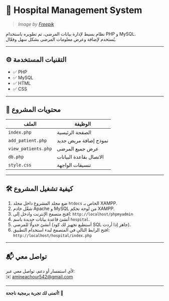 # 🏥 Hospital Management System



> *Image by [Freepik](https://www.freepik.com/free-photo/stomatolog-nurse-tooth-clinic-checking-patient-appointment-looking-computer-monitor-stomatology-assistant-teeth-doctor-discussing-reception-dental-office_17437513.htm)*

نظام بسيط لإدارة بيانات المرضى، تم تطويره باستخدام PHP و MySQL.  
يُستخدم لإضافة وعرض معلومات المرضى بشكل سهل وفعّال.

---

## ⚙️ التقنيات المستخدمة

- ✅ PHP  
- ✅ MySQL  
- ✅ HTML  
- ✅ CSS  

---

## 📁 محتويات المشروع

| الملف               | الوظيفة                          |
|---------------------|---------------------------------|
| `index.php`         | الصفحة الرئيسية                  |
| `add_patient.php`   | نموذج إضافة مريض جديد            |
| `view_patients.php` | عرض جميع المرضى                  |
| `db.php`            | الاتصال بقاعدة البيانات          |
| `style.css`         | تنسيقات الواجهة                 |

---

## 🛠️ كيفية تشغيل المشروع

1. ضع مجلد المشروع داخل مجلد `htdocs` الخاص بـ XAMPP.  
2. شغّل خادم Apache و MySQL من لوحة تحكم XAMPP.  
3. افتح متصفح الإنترنت وادخل إلى: `http://localhost/phpmyadmin`  
4. أنشئ قاعدة بيانات جديدة باسم `hospital`.  
5. أنشئ جدولًا للمرضى (أستطيع تجهيز لك كود SQL جاهز إذا أردت).  
6. افتح الرابط التالي في المتصفح لبدء استخدام التطبيق:  
   `http://localhost/hospital/index.php`

---

## 📬 تواصل معي

لأي استفسار أو دعم، تواصل معي عبر:  
✉️ amineachour542@gmail.com

---

**أتمنى لك تجربة برمجية ناجحة! 🚀**

